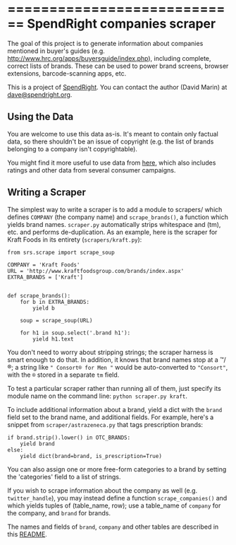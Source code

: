 <!-- -*- coding: utf-8 -*- -->
============================
SpendRight companies scraper
============================

The goal of this project is to generate information about companies mentioned
in buyer's guides (e.g. http://www.hrc.org/apps/buyersguide/index.php),
including complete, correct lists of brands. These can be used to power
brand screens, browser extensions, barcode-scanning apps, etc.

This is a project of [SpendRight](http://spendright.org). You can contact
the author (David Marin) at dave@spendright.org.

Using the Data
--------------

You are welcome to use this data as-is. It's meant to contain only factual
data, so there shouldn't be an issue of copyright (e.g. the list of brands
belonging to a company isn't copyrightable).

You might find it more useful to use data from
[here](https://morph.io/spendright-scrapers/everything), which also includes
ratings and other data from several consumer campaigns.

Writing a Scraper
-----------------

The simplest way to write a scraper is to add a module to scrapers/ which
defines `COMPANY` (the company name) and `scrape_brands()`, a function which
yields brand names. `scraper.py` automatically strips whitespace and (tm), etc.
and performs de-duplication. As an example, here is the scraper for
Kraft Foods in its entirety (`scrapers/kraft.py`):


    from srs.scrape import scrape_soup

    COMPANY = 'Kraft Foods'
    URL = 'http://www.kraftfoodsgroup.com/brands/index.aspx'
    EXTRA_BRANDS = ['Kraft']


    def scrape_brands():
        for b in EXTRA_BRANDS:
            yield b

        soup = scrape_soup(URL)

        for h1 in soup.select('.brand h1'):
            yield h1.text

You don't need to worry about stripping strings; the scraper harness is
smart enough to do that. In addition, it knows that brand names stop at
a ™/®; a string like `" Consort® for Men "` would be auto-converted to
`"Consort"`, with the `®` stored in a separate `tm` field.

To test a particular scraper rather than running all of them, just specify
its module name on the command line: `python scraper.py kraft`.

To include additional information about a brand, yield a dict with the
`brand` field set to the brand name, and additional fields. For example,
here's a snippet from `scraper/astrazeneca.py` that tags prescription brands:

    if brand.strip().lower() in OTC_BRANDS:
        yield brand
    else:
        yield dict(brand=brand, is_prescription=True)

You can also assign one or more free-form categories to a brand by setting
the 'categories' field to a list of strings.

If you wish to scrape information about the company as well (e.g.
`twitter_handle`), you may instead define a function `scrape_companies()`
and which yields tuples of (table_name, row); use a table_name of `company`
for the company, and `brand` for brands.

The names and fields of `brand`, `company` and other tables are described in this [README](https://github.com/spendright-scrapers/everything/blob/master/README.md).
